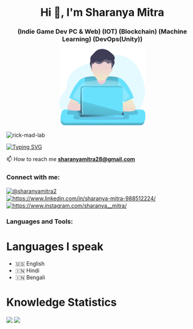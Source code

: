 <h1 align="center">Hi 👋, I'm Sharanya Mitra</h1>
<h3 align="center">(Indie Game Dev PC & Web) (IOT) (Blockchain) (Machine Learning) (DevOps(Unity))</h3>

<p align="center"> <img src="https://raw.githubusercontent.com/sharanya-mitra/sharanya-mitra/f0993423ef8e286609b28ce76622432811bf1c96/working-with-laptop-1751979-0.svg" height="200px"></p>

<p align="left"> <img src="https://komarev.com/ghpvc/?username=rick-mad-lab&label=Profile%20views&color=0e75b6&style=flat" alt="rick-mad-lab" /> </p>

[![Typing SVG](https://readme-typing-svg.herokuapp.com?color=A3F600&background=FFFFFF00&lines=Love+to+Open+Source;Enthusiastic+in+Blockchain+Development;Enthusiastic+in+Full+Stack+Development;Love+to+do+IOT+Development+)](https://git.io/typing-svg)

 📫 How to reach me **sharanyamitra28@gmail.com**

<h3 align="left">Connect with me:</h3>
<p align="left">
<a href="https://twitter.com/@sharanyamitra2" target="blank"><img align="center" src="https://raw.githubusercontent.com/rahuldkjain/github-profile-readme-generator/master/src/images/icons/Social/twitter.svg" alt="@sharanyamitra2" height="30" width="40" /></a>
<a href="https://linkedin.com/in/sharanya-mitra-988512224/" target="blank"><img align="center" src="https://raw.githubusercontent.com/rahuldkjain/github-profile-readme-generator/master/src/images/icons/Social/linked-in-alt.svg" alt="https://www.linkedin.com/in/sharanya-mitra-988512224/" height="30" width="40" /></a>
<a href="https://www.instagram.com/sharanya__mitra/" target="blank"><img align="center" src="https://raw.githubusercontent.com/rahuldkjain/github-profile-readme-generator/master/src/images/icons/Social/instagram.svg" alt="https://www.instagram.com/sharanya__mitra/" height="30" width="40" /></a>
</p>

<h3 align="left">Languages and Tools:</h3>


</p>

<h1>Languages I speak</h1>
  
- 🇺🇸 English
- 🇮🇳 Hindi
- 🇮🇳 Bengali

<!-- <hr>
<h1 align="center">Join My Community</h1>
<a href="https://hackbeatsorg.bio.link" target="blank"><p align="center"> <img src="https://avatars.githubusercontent.com/u/104215012?s=400&u=6038d1c64ba3d94fbaad0c78cea5b165a47465bd&v=4" height="100px"></p>
 <h3 align="center">Hack Beats<h3>
</a>
https://prathama-beauty-aesthetics.odoo.com/pos_customer_display/1/fecc2416-de29-4482-8b28-51fa0c06902f
<hr> -->

<h1>Knowledge Statistics</h1>
  <img height="180em"   align="center" src="https://github-readme-stats.vercel.app/api?username=sharanya-mitra&show_icons=true&theme=jolly&include_all_commits=true&count_private=true"/>
  <img height="180em"  align="center" src="https://github-readme-stats.vercel.app/api/top-langs/?username=sharanya-mitra&&layout=compact&hide=shell&theme=jolly"/> 
</div>
 <br>
 

